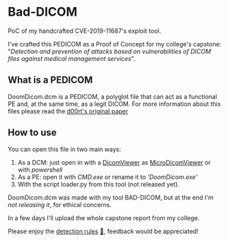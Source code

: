 # Bad-DICOM

PoC of my handcrafted CVE-2019-11687's exploit tool.

I've crafted this PEDICOM as a Proof of Concept for my college's capstone: "_Detection and prevention of attacks based on vulnerabilities of DICOM files against medical management services_".


## What is a PEDICOM
DoomDicom.dcm is a PEDICOM, a polyglot file that can act as a functional PE and, at the same time, as a legit DICOM.
For more information about this files please read the [d00rt's original paper](https://github.com/d00rt/pedicom)

## How to use
You can open this file in two main ways:
1.  As a DCM: just open in with a [DicomViewer](../../blob/master/DICOMviewer.exe) as [MicroDicomViewer](http://www.microdicom.com/) or with *powershell*
2.  As a PE: open it with *CMD.exe* or rename it to *'DoomDicom.exe'*
3.  With the script loader.py from this tool (not released yet).

DoomDicom.dcm was made with my tool BAD-DICOM, but at the end *I'm not releasing it*, for ethical concerns.

In a few days I'll upload the whole capstone report from my college.

Please enjoy the [detection rules](../../blob/master/cve_2019_11687_pedicom.yar) [:closed_book:](../../blob/master/cve_2019_11687_pedicom.yar), feedback would be appreciated!

